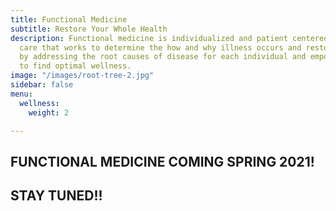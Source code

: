 ```yaml
---
title: Functional Medicine
subtitle: Restore Your Whole Health
description: Functional medicine is individualized and patient centered, science-based
  care that works to determine the how and why illness occurs and restores health
  by addressing the root causes of disease for each individual and empowering patients
  to find optimal wellness.
image: "/images/root-tree-2.jpg"
sidebar: false
menu:
  wellness:
    weight: 2

---
```

## **FUNCTIONAL MEDICINE COMING SPRING 2021!**

## **STAY TUNED!!**